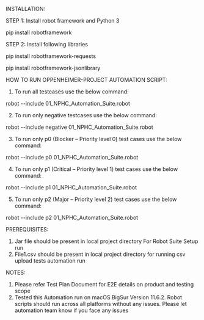 INSTALLATION:

STEP 1: Install robot framework and Python 3 
 
pip install robotframework

STEP 2: Install following libraries

pip install robotframework-requests

pip install robotframework-jsonlibrary



HOW TO RUN OPPENHEIMER-PROJECT AUTOMATION SCRIPT:



1.	To run all testcases use the below command:

robot --include 01_NPHC_Automation_Suite.robot

2.	To run only negative testcases use the below command:

robot --include negative 01_NPHC_Automation_Suite.robot

3.	To run only p0 (Blocker – Priority level 0) test cases use the below command:

robot --include p0 01_NPHC_Automation_Suite.robot

4.	To run only p1 (Critical – Priority level 1) test cases use the below command:

robot --include p1 01_NPHC_Automation_Suite.robot

5.	To run only p2 (Major – Priority level 2) test cases use the below command:

robot --include p2 01_NPHC_Automation_Suite.robot





PREREQUISITES:

1. Jar file should be present in local project directory For Robot Suite Setup run
2. File1.csv should be present in local project directory for running csv upload tests automation run





NOTES:
1.	Please refer Test Plan Document for E2E details on product and testing scope
2.	Tested this Automation run on macOS BigSur Version 11.6.2. Robot scripts should run across all platforms without any issues. Please let automation team know if you face any issues

